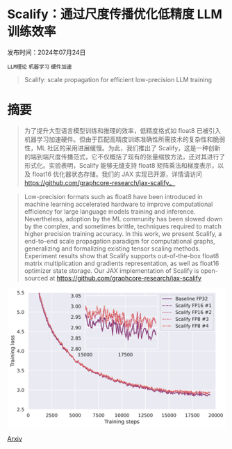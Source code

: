 # Scalify：通过尺度传播优化低精度 LLM 训练效率

发布时间：2024年07月24日

`LLM理论` `机器学习` `硬件加速`

> Scalify: scale propagation for efficient low-precision LLM training

# 摘要

> 为了提升大型语言模型训练和推理的效率，低精度格式如 float8 已被引入机器学习加速硬件。但由于匹配高精度训练准确性所需技术的复杂性和脆弱性，ML 社区的采用进展缓慢。为此，我们推出了 Scalify，这是一种创新的端到端尺度传播范式，它不仅概括了现有的张量缩放方法，还对其进行了形式化。实验表明，Scalify 能够无缝支持 float8 矩阵乘法和梯度表示，以及 float16 优化器状态存储。我们的 JAX 实现已开源，详情请访问 https://github.com/graphcore-research/jax-scalify。

> Low-precision formats such as float8 have been introduced in machine learning accelerated hardware to improve computational efficiency for large language models training and inference. Nevertheless, adoption by the ML community has been slowed down by the complex, and sometimes brittle, techniques required to match higher precision training accuracy. In this work, we present Scalify, a end-to-end scale propagation paradigm for computational graphs, generalizing and formalizing existing tensor scaling methods. Experiment results show that Scalify supports out-of-the-box float8 matrix multiplication and gradients representation, as well as float16 optimizer state storage. Our JAX implementation of Scalify is open-sourced at https://github.com/graphcore-research/jax-scalify

![Scalify：通过尺度传播优化低精度 LLM 训练效率](../../../paper_images/2407.17353/x1.png)

[Arxiv](https://arxiv.org/abs/2407.17353)